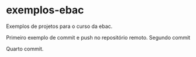 # exemplos-ebac
Exemplos de projetos para o curso da ebac.

Primeiro exemplo de commit e push no repositório remoto.
Segundo commit

Quarto commit.
